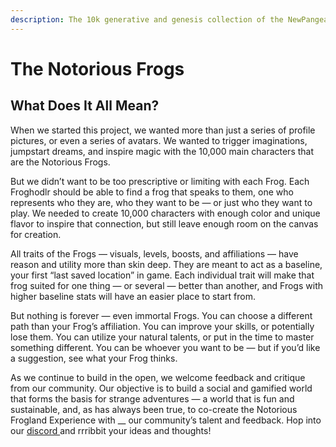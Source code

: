 ```yaml
---
description: The 10k generative and genesis collection of the NewPangea metaverse.
---
```


# The Notorious Frogs

## What Does It All Mean?&#x20;

When we started this project, we wanted more than just a series of profile pictures, or even a series of avatars. We wanted to trigger imaginations, jumpstart dreams, and inspire magic with the 10,000 main characters that are the Notorious Frogs.

But we didn’t want to be too prescriptive or limiting with each Frog. Each Froghodlr should be able to find a frog that speaks to them, one who represents who they are, who they want to be — or just who they want to play. We needed to create 10,000 characters with enough color and unique flavor to inspire that connection, but still leave enough room on the canvas for creation.&#x20;

All traits of the Frogs — visuals, levels, boosts, and affiliations — have reason and utility more than skin deep. They are meant to act as a baseline, your first “last saved location” in game. Each individual trait will make that frog suited for one thing — or several — better than another, and Frogs with higher baseline stats will have an easier place to start from.

But nothing is forever — even immortal Frogs. You can choose a different path than your Frog’s affiliation. You can improve your skills, or potentially lose them. You can utilize your natural talents, or put in the time to master something different. You can be whoever you want to be — but if you’d like a suggestion, see what your Frog thinks.

As we continue to build in the open, we welcome feedback and critique from our community. Our objective is to build a social and gamified world that forms the basis for strange adventures — a world that is fun and sustainable, and, as has always been true, to co-create the Notorious Frogland Experience with __ our community’s talent and feedback. Hop into our [discord ](https://discord.gg/frogland)and rrribbit your ideas and thoughts!
